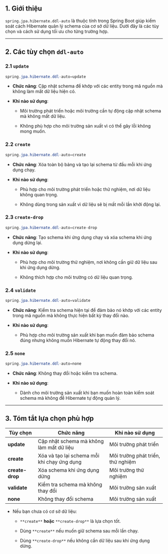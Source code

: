 <br>

## 1. Giới thiệu

`spring.jpa.hibernate.ddl-auto` là thuộc tính trong Spring Boot giúp kiểm soát cách Hibernate quản lý schema của cơ sở dữ liệu. Dưới đây là các tùy chọn và cách sử dụng tối ưu cho từng trường hợp.

---

## 2. Các tùy chọn `ddl-auto`

### 2.1 `update`

```java
spring.jpa.hibernate.ddl-auto=update
```

- **Chức năng**: Cập nhật schema để khớp với các entity trong mã nguồn mà không làm mất dữ liệu hiện có.
    
- **Khi nào sử dụng**:
    
    - Môi trường phát triển hoặc môi trường cần tự động cập nhật schema mà không mất dữ liệu.
        
    - Không phù hợp cho môi trường sản xuất vì có thể gây lỗi không mong muốn.
        

### 2.2 `create`

```java
spring.jpa.hibernate.ddl-auto=create
```

- **Chức năng**: Xóa toàn bộ bảng và tạo lại schema từ đầu mỗi khi ứng dụng chạy.
    
- **Khi nào sử dụng**:
    
    - Phù hợp cho môi trường phát triển hoặc thử nghiệm, nơi dữ liệu không quan trọng.
        
    - Không dùng trong sản xuất vì dữ liệu sẽ bị mất mỗi lần khởi động lại.
        

### 2.3 `create-drop`

```java
spring.jpa.hibernate.ddl-auto=create-drop
```

- **Chức năng**: Tạo schema khi ứng dụng chạy và xóa schema khi ứng dụng dừng lại.
    
- **Khi nào sử dụng**:
    
    - Phù hợp cho môi trường thử nghiệm, nơi không cần giữ dữ liệu sau khi ứng dụng dừng.
        
    - Không thích hợp cho môi trường có dữ liệu quan trọng.
        

### 2.4 `validate`

```java
spring.jpa.hibernate.ddl-auto=validate
```

- **Chức năng**: Kiểm tra schema hiện tại để đảm bảo nó khớp với các entity trong mã nguồn mà không thực hiện bất kỳ thay đổi nào.
    
- **Khi nào sử dụng**:
    
    - Phù hợp cho môi trường sản xuất khi bạn muốn đảm bảo schema đúng nhưng không muốn Hibernate tự động thay đổi nó.
        

### 2.5 `none`

```java
spring.jpa.hibernate.ddl-auto=none
```

- **Chức năng**: Không thay đổi hoặc kiểm tra schema.
    
- **Khi nào sử dụng**:
    
    - Dành cho môi trường sản xuất khi bạn muốn hoàn toàn kiểm soát schema mà không để Hibernate tự động quản lý.
        

---

## 3. Tóm tắt lựa chọn phù hợp

| Tùy chọn        | Chức năng                                   | Khi nào sử dụng                   |
| --------------- | ------------------------------------------- | --------------------------------- |
| **update**      | Cập nhật schema mà không làm mất dữ liệu    | Môi trường phát triển             |
| **create**      | Xóa và tạo lại schema mỗi khi chạy ứng dụng | Môi trường phát triển, thử nghiệm |
| **create-drop** | Xóa schema khi ứng dụng dừng                | Môi trường thử nghiệm             |
| **validate**    | Kiểm tra schema mà không thay đổi           | Môi trường sản xuất               |
| **none**        | Không thay đổi schema                       | Môi trường sản xuất               |

- Nếu bạn chưa có cơ sở dữ liệu:
    
    - `**create**` **hoặc** `**create-drop**` là lựa chọn tốt.
        
    - Dùng `**create**` nếu muốn giữ schema sau mỗi lần chạy.
        
    - Dùng `**create-drop**` nếu không cần dữ liệu sau khi ứng dụng dừng.